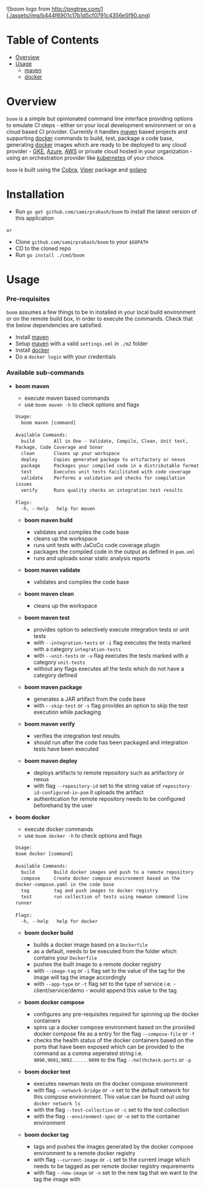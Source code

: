 ![boom logo from http://pngtree.com/](./assets/img/b444f6901c17b1d5cf0791c4356e5f90.png)

# Table of Contents

- [Overview](#overview)
- [Usage](#Usage)
  * [maven](#maven)
  * [docker](#docker)

# Overview

`boom` is a simple but opinionated command line interface providing options to emulate CI steps - either on your local development environment or on a cloud based CI provider. Currently it handles [maven](https://maven.apache.org/) based projects and supporting [docker](https://www.docker.com/) commands to build, test, package a code base, generating [docker](https://www.docker.com/) images which are ready to be deployed to any cloud provider - [GKE](https://cloud.google.com/kubernetes-engine/), [Azure](https://portal.azure.com/), [AWS](https://aws.amazon.com/) or private cloud hosted in your organization - using an orchestration provider like [kubernetes](https://kubernetes.io/) of your choice.

`boom` is built using the [Cobra](https://github.com/spf13/cobra), [Viper](https://github.com/spf13/viper) package and [golang](https://golang.org/)

# Installation

* Run `go get github.com/samirprakash/boom` to install the latest version of this application

`or`

* Clone `github.com/samirprakash/boom` to your `$GOPATH`
* CD to the cloned repo
* Run `go install ./cmd/boom`

# Usage

### Pre-requisites

`boom` assumes a few things to be in installed in your local build environment or on the remote build box, in order to execute the commands. Check that the below dependencies are satisfied.

* Install [maven](https://maven.apache.org/)
* Setup [maven](https://maven.apache.org/) with a valid `settings.xml` in `./m2` folder
* Install [docker](https://www.docker.com/)
* Do a `docker login` with your credentials

### Available sub-commands
* __boom maven__
  - execute maven based commands
  - use `boom maven -h` to check options and flags
  ```  
  Usage:
    boom maven [command]

  Available Commands:
    build       All in One - Validate, Compile, Clean, Unit test, Package, Code Coverage and Sonar
    clean       Cleans up your workspace
    deploy      Copies generated package to artifactory or nexus
    package     Packages your compiled code in a distributable format
    test        Executes unit tests facilitated with code coverage
    validate    Performs a validation and checks for compilation issues
    verify      Runs quality checks on integration test results

  Flags:
    -h, --help   help for maven
  ```

  * __boom maven build__
    - validates and compiles the code base
    - cleans up the workspace
    - runs unit tests with JaCoCo code coverage plugin
    - packages the compiled code in the output as defined in `pom.xml`
    - runs and uploads sonar static analysis reports

  * __boom maven validate__
    - validates and compiles the code base
    
  * __boom maven clean__
    - cleans up the workspace

  * __boom maven test__
    - provides option to selectively execute integration tests or unit tests
    - with `--integration-tests` or `-i` flag executes the tests marked with a category `integration-tests`
    - with `--unit-tests` or `-u` flag executes the tests marked with a category `unit-tests`
    - without any flags executes all the tests which do not have a category defined

  * __boom maven package__
    - generates a JAR artifact from the code base
    - with `--skip-test` or `-s` flag provides an option to skip the test execution while packaging

  * __boom maven verify__
    - verifies the integration test results
    - should run after the code has been packaged and integration tests have been executed

  * __boom maven deploy__
    - deploys artifacts to remote repository such as artifactory or nexus
    - with flag `--repository-id` set to the string value of  `repository-id-configured-in-pom` it uploads the artifact
    - authentication for remote repository needs to be configured beforehand by the user

* __boom docker__
  - execute docker commands
  - use `boom docker -h` to check options and flags
  ```
  Usage:
  boom docker [command]

  Available Commands:
    build       Build docker images and push to a remote repository
    compose     Create docker compose environment based on the docker-compose.yaml in the code base
    tag         tag and push images to docker registry
    test        run collection of tests using newman command line runner

  Flags:
    -h, --help   help for docker
  ```

  * __boom docker build__
    - builds a docker image based on a `Dockerfile`
    - as a default, needs to be executed from the folder which contains your `Dockerfile`
    - pushes the built image to a remote docker registry
    - with `--image-tag` or `-i` flag set to the value of the tag for the image will tag the image accordingly
    - with `--app-type` or `-t` flag set to the type of service i.e. -  client/service/demo - would append this value to the tag

  * __boom docker compose__
    - configures any pre-requisites required for spinning up the docker containers
    - spins up a docker compose environment based on the provided docker compose file as a entry for the flag `--compose-file` or `-f`
    - checks the health status of the docker containers based on the ports that have been exposed which can be provided to the command as a comma seperated string i.e. `9090,9091,9092......9099` to the flag `--helthcheck-ports` or `-p`

  * __boom docker test__
    - executes newman tests on the docker compose environment
    - with flag `--network-bridge` or `-n` set to the default network for this compose environment. This value can be found out using `docker network ls`
    - with the flag `--test-collection` or `-c` set to the test collection
    - with the flag `--environment-spec` or `-e` set to the container environment

  * __boom docker tag__
    - tags and pushes the images generated by the docker compose environment to a remote docker registry
    - with flag `--current-image` or `-i` set to the current image which needs to be tagged as per remote docker registry requirements
    - with flag `--new-image` or `-n` set to the new tag that we want to the tag the image with

